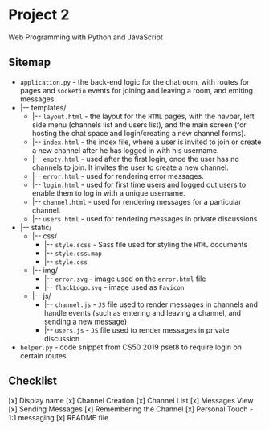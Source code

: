 # Project 2

Web Programming with Python and JavaScript

## Sitemap
* `application.py` - the back-end logic for the chatroom, with routes for pages and `socketio` events for joining and leaving a room, and emiting messages.
* |-- templates/
    * |-- `layout.html` - the layout for the `HTML` pages, with the navbar, left side menu (channels list and users list), and the main screen (for hosting the chat space and login/creating a new channel forms).
    * |-- `index.html` - the index file, where a user is invited to join or create a new channel after he has logged in with his username.
    * |-- `empty.html` - used after the first login, once the user has no channels to join. It invites the user to create a new channel.
    * |-- `error.html` - used for rendering error messages.
    * |-- `login.html` - used for first time users and logged out users to enable them to log in with a unique username.
    * |-- `channel.html` - used for rendering messages for a particular channel.
    * |-- `users.html` - used for rendering messages in private discussions
* |-- static/
    * |-- css/
        * |-- `style.scss` - Sass file used for styling the `HTML` documents
        * |-- `style.css.map`
        * |-- `style.css`
    * |-- img/
        * |-- `error.svg` - image used on the `error.html` file
        * |-- `flackLogo.svg` - image used as `Favicon`
    * |-- js/
        * |-- `channel.js` - `JS` file used to render messages in channels and handle events (such as entering and leaving a channel, and sending a new message)
        * |-- `users.js` - `JS` file used to render messages in private discussion
* `helper.py` - code snippet from CS50 2019 pset8 to require login on certain routes

## Checklist
[x] Display name
[x] Channel Creation
[x] Channel List
[x] Messages View
[x] Sending Messages
[x] Remembering the Channel
[x] Personal Touch - 1:1 messaging
[x] README file
